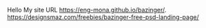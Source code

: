 Hello
My site URL https://eng-mona.github.io/bazinger/.
https://designsmaz.com/freebies/bazinger-free-psd-landing-page/
